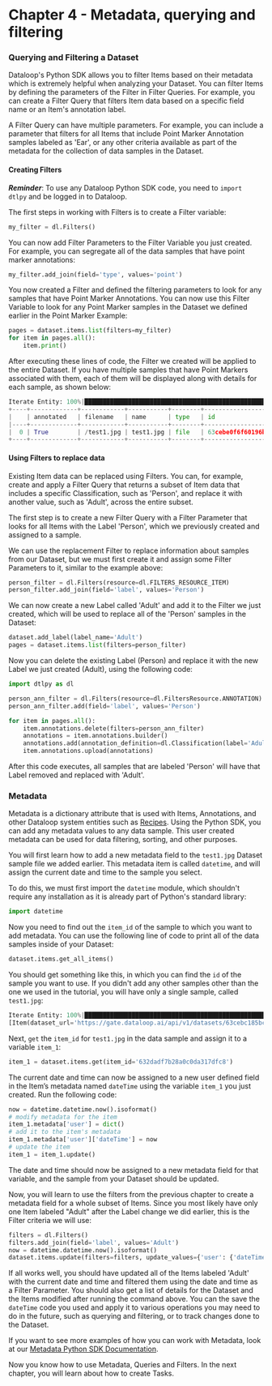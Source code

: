# Chapter 4 - Metadata, querying and filtering

### Querying and Filtering a Dataset

Dataloop's Python SDK allows you to filter Items based on their metadata which is extremely helpful when analyzing your Dataset. You can filter Items by defining the parameters of the Filter in Filter Queries. For example, you can create a Filter Query that filters Item data based on a specific field name or an Item's annotation label.

A Filter Query can have multiple parameters. For example, you can include a parameter that filters for all Items that include Point Marker Annotation samples labeled as 'Ear', or any other criteria available as part of the metadata for the collection of data samples in the Dataset.

#### Creating Filters

_**Reminder**_: To use any Dataloop Python SDK code, you need to `import dtlpy` and be logged in to Dataloop. 

The first steps in working with Filters is to create a Filter variable:

```python
my_filter = dl.Filters()
```

You can now add Filter Parameters to the Filter Variable you just created. For example, you can segregate all of the data samples that have point marker annotations:

```python
my_filter.add_join(field='type', values='point')
```

You now created a Filter and defined the filtering parameters to look for any samples that have Point Marker Annotations. You can now use this Filter Variable to look for any Point Marker samples in the Dataset we defined earlier in the Point Marker Example:

```python
pages = dataset.items.list(filters=my_filter)
for item in pages.all():
    item.print()
```

After executing these lines of code, the Filter we created will be applied to the entire Dataset. If you have multiple samples that have Point Markers associated with them, each of them will be displayed along with details for each sample, as shown below:

```python
Iterate Entity: 100%|████████████████████████████████████████████████████████████████████| 1/1 [00:00<00:00,  1.66it/s]
+----+-------------+------------+-----------+--------+--------------------------+----------+-------+--------------------+-------------------------------------------------------------------+--------------------------+--------------------------+---------------------+
|    | annotated   | filename   | name      | type   | id                       | hidden   | dir   |   annotationsCount | dataset                                                           | createdAt                | datasetId                | creator             |
|----+-------------+------------+-----------+--------+--------------------------+----------+-------+--------------------+-------------------------------------------------------------------+--------------------------+--------------------------+---------------------|
|  0 | True        | /test1.jpg | test1.jpg | file   | 63cebe0f6f60196b004423d9 | False    | /     |                  3 | https://gate.dataloop.ai/api/v1/datasets/63cebc185bc9dbe3ed851dbe | 2023-01-23T17:04:15.000Z | 63cebc185bc9dbe3ed851dbe | emailaccount@gmail.com |
+----+-------------+------------+-----------+--------+--------------------------+----------+-------+--------------------+-------------------------------------------------------------------+--------------------------+--------------------------+---------------------+
```

#### Using Filters to replace data

Existing Item data can be replaced using Filters. You can, for example, create and apply a Filter Query that returns a subset of Item data that includes a specific Classification, such as 'Person', and replace it with another value, such as 'Adult', across the entire subset.

The first step is to create a new Filter Query with a Filter Parameter that looks for all Items with the Label 'Person', which we previously created and assigned to a sample.

We can use the replacement Filter to replace information about samples from our Dataset, but we must first create it and assign some Filter Parameters to it, similar to the example above:

```python
person_filter = dl.Filters(resource=dl.FILTERS_RESOURCE_ITEM)
person_filter.add_join(field='label', values='Person')
```

We can now create a new Label called 'Adult' and add it to the Filter we just created, which will be used to replace all of the 'Person' samples in the Dataset:

```python
dataset.add_label(label_name='Adult')
pages = dataset.items.list(filters=person_filter)
```

Now you can delete the existing Label (Person) and replace it with the new Label we just created (Adult), using the following code:

```python
import dtlpy as dl

person_ann_filter = dl.Filters(resource=dl.FiltersResource.ANNOTATION)
person_ann_filter.add(field='label', values='Person')

for item in pages.all():
    item.annotations.delete(filters=person_ann_filter)
    annotations = item.annotations.builder()
    annotations.add(annotation_definition=dl.Classification(label='Adult'))
    item.annotations.upload(annotations)
```

After this code executes, all samples that are labeled 'Person' will have that Label removed and replaced with 'Adult'.

### Metadata

Metadata is a dictionary attribute that is used with Items, Annotations, and other Dataloop system entities such as [Recipes](https://dataloop.ai/blog/data-recipes/). Using the Python SDK, you can add any metadata values to any data sample. This user created metadata can be used for data filtering, sorting, and other purposes.

You will first learn how to add a new metadata field to the `test1.jpg` Dataset sample file we added earlier. This metadata item is called `datetime`, and will assign the current date and time to the sample you select.

To do this, we must first import the `datetime` module, which shouldn't require any installation as it is already part of Python's standard library:

```python
import datetime
```

Now you need to find out the `item_id` of the sample to which you want to add metadata. You can use the following line of code to print all of the data samples inside of your Dataset:

```python
dataset.items.get_all_items()
```

You should get something like this, in which you can find the `id` of the sample you want to use. If you didn't add any other samples other than the one we used in the tutorial, you will have only a single sample, called `test1.jpg`:

```python
Iterate Entity: 100%|████████████████████████████████████████████████████████████████████| 1/1 [00:00<00:00,  1.15it/s]
[Item(dataset_url='https://gate.dataloop.ai/api/v1/datasets/63cebc185bc9dbe3ed851dbe', created_at='2023-01-23T17:04:15.000Z', dataset_id='63cebc185bc9dbe3ed851dbe', filename='/test1.jpg', name='test1.jpg', type='file', id='63cebe0f6f60196b004423d9', spec=None, creator='myfuncont@gmail.com', _description=None, annotations_count=3)]
```

Next, `get` the `item_id` for `test1.jpg` in the data sample and assign it to a variable `item_1`:

```python
item_1 = dataset.items.get(item_id='632dadf7b28a0c0da317dfc8')
```

The current date and time can now be assigned to a new user defined field in the Item’s metadata named `dateTime` using the variable `item_1` you just created. Run the following code:

```python
now = datetime.datetime.now().isoformat()
# modify metadata for the item
item_1.metadata['user'] = dict()
# add it to the item's metadata
item_1.metadata['user']['dateTime'] = now
# update the item
item_1 = item_1.update()
```

The date and time should now be assigned to a new metadata field for that variable, and the sample from your Dataset should be updated.

Now, you will learn to use the filters from the previous chapter to create a metadata field for a whole subset of Items. Since you most likely have only one Item labeled "Adult" after the Label change we did earlier, this is the Filter criteria we will use:

```python
filters = dl.Filters()
filters.add_join(field='label', values='Adult')
now = datetime.datetime.now().isoformat()
dataset.items.update(filters=filters, update_values={'user': {'dateTime': now}})
```

If all works well, you should have updated all of the Items labeled 'Adult' with the current date and time and filtered them using the date and time as a Filter Parameter. You should also get a list of details for the Dataset and the Items modified after running the command above. You can the save the `dateTime` code you used and apply it to various operations you may need to do in the future, such as querying and filtering, or to track changes done to the Dataset.

If you want to see more examples of how you can work with Metadata, look at our [Metadata Python SDK Documentation](https://sdk-docs.dataloop.ai/en/latest/tutorials/data_management/working_with_metadata/chapter.html).

Now you know how to use Metadata, Queries and Filters. In the next chapter, you will learn about how to create Tasks.
